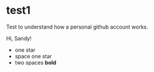 test1
=====

Test to understand how a personal github account works.

Hi, Sandy!
* one star
 * space one star
  * two spaces
**bold**

